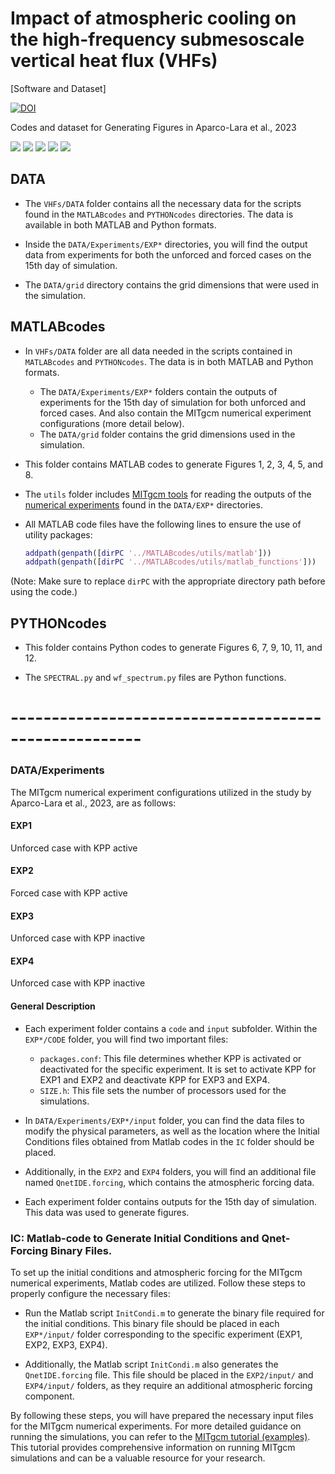 # Impact of atmospheric cooling on the high-frequency submesoscale vertical heat flux (VHFs)

[Software and Dataset]

[![DOI](https://zenodo.org/badge/638012149.svg)](https://zenodo.org/badge/latestdoi/638012149)

Codes and dataset for Generating Figures in Aparco-Lara et al., 2023

![](https://img.shields.io/github/stars/JhonKevin3015/VHFs.svg) ![](https://img.shields.io/github/forks/JhonKevin3015/VHFs.svg) ![](https://img.shields.io/github/tag/JhonKevin3015/VHFs.svg) ![](https://img.shields.io/github/release/JhonKevin3015/VHFs.svg) ![](https://img.shields.io/github/issues/JhonKevin3015/VHFs.svg) 

## DATA

* The `VHFs/DATA` folder contains all the necessary data for the scripts found in the `MATLABcodes` and `PYTHONcodes` directories. The data is available in both MATLAB and Python formats.

* Inside the `DATA/Experiments/EXP*` directories, you will find the output data from experiments for both the unforced and forced cases on the 15th day of simulation.

* The `DATA/grid` directory contains the grid dimensions that were used in the simulation.

## MATLABcodes

* In `VHFs/DATA` folder are all data needed in the scripts contained in `MATLABcodes` and `PYTHONcodes`. The data is in both MATLAB and Python formats.
  - The `DATA/Experiments/EXP*` folders contain the outputs of experiments for the 15th day of simulation for both unforced and forced cases. And also contain the MITgcm numerical experiment configurations (more detail below).
  - The `DATA/grid` folder contains the grid dimensions used in the simulation.

* This folder contains MATLAB codes to generate Figures 1, 2, 3, 4, 5, and 8.

* The `utils` folder includes [MITgcm tools](https://github.com/MITgcm/MITgcm/tree/master/utils) for reading the outputs of the [numerical experiments](https://github.com/JhonKevin3015/Experiments) found in the `DATA/EXP*` directories.

* All MATLAB code files have the following lines to ensure the use of utility packages:
  ```matlab
  addpath(genpath([dirPC '../MATLABcodes/utils/matlab']))
  addpath(genpath([dirPC '../MATLABcodes/utils/matlab_functions']))

(Note: Make sure to replace `dirPC` with the appropriate directory path before using the code.)


 ## PYTHONcodes

* This folder contains Python codes to generate Figures 6, 7, 9, 10, 11, and 12.

* The `SPECTRAL.py` and `wf_spectrum.py` files are Python functions.



# ------------------------------------------------------
<a id="EXPE"></a>
### DATA/Experiments

The MITgcm numerical experiment configurations utilized in the study by Aparco-Lara et al., 2023, are as follows:

####  EXP1 
Unforced case with KPP active
####	EXP2 
Forced case with KPP active
####	EXP3 
Unforced case with KPP inactive
####	EXP4 
Unforced case with KPP inactive
#### General Description
* Each experiment folder contains a `code` and `input` subfolder. Within the `EXP*/CODE` folder, you will find two important files:
  - `packages.conf`: This file determines whether KPP is activated or deactivated for the specific experiment. It is set to activate KPP for EXP1 and EXP2 and deactivate KPP for EXP3 and EXP4.
  - `SIZE.h`: This file sets the number of processors used for the simulations.


* In `DATA/Experiments/EXP*/input` folder, you can find the data files to modify the physical parameters, as well as the location where the Initial Conditions files obtained from Matlab codes in the `IC` folder should be placed.

* Additionally, in the `EXP2` and `EXP4` folders, you will find an additional file named `QnetIDE.forcing`, which contains the atmospheric forcing data.

* Each experiment folder contains outputs for the 15th day of simulation. This data was used to generate figures.
  
### IC: Matlab-code to Generate Initial Conditions and Qnet-Forcing Binary Files.

To set up the initial conditions and atmospheric forcing for the MITgcm numerical experiments, Matlab codes are utilized. Follow these steps to properly configure the necessary files:

* Run the Matlab script `InitCondi.m` to generate the binary file required for the initial conditions. This binary file should be placed in each `EXP*/input/` folder corresponding to the specific experiment (EXP1, EXP2, EXP3, EXP4).

* Additionally, the Matlab script `InitCondi.m` also generates the `QnetIDE.forcing` file. This file should be placed in the `EXP2/input/` and `EXP4/input/` folders, as they require an additional atmospheric forcing component.

By following these steps, you will have prepared the necessary input files for the MITgcm numerical experiments. For more detailed guidance on running the simulations, you can refer to the [MITgcm tutorial (examples)](https://mitgcm.readthedocs.io/en/latest/examples/examples.html). This tutorial provides comprehensive information on running MITgcm simulations and can be a valuable resource for your research.




